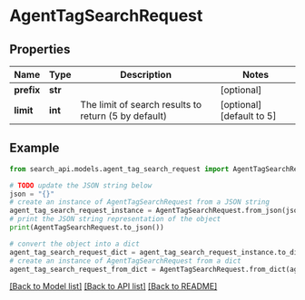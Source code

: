# AgentTagSearchRequest


## Properties

Name | Type | Description | Notes
------------ | ------------- | ------------- | -------------
**prefix** | **str** |  | [optional] 
**limit** | **int** | The limit of search results to return (5 by default) | [optional] [default to 5]

## Example

```python
from search_api.models.agent_tag_search_request import AgentTagSearchRequest

# TODO update the JSON string below
json = "{}"
# create an instance of AgentTagSearchRequest from a JSON string
agent_tag_search_request_instance = AgentTagSearchRequest.from_json(json)
# print the JSON string representation of the object
print(AgentTagSearchRequest.to_json())

# convert the object into a dict
agent_tag_search_request_dict = agent_tag_search_request_instance.to_dict()
# create an instance of AgentTagSearchRequest from a dict
agent_tag_search_request_from_dict = AgentTagSearchRequest.from_dict(agent_tag_search_request_dict)
```
[[Back to Model list]](../README.md#documentation-for-models) [[Back to API list]](../README.md#documentation-for-api-endpoints) [[Back to README]](../README.md)


